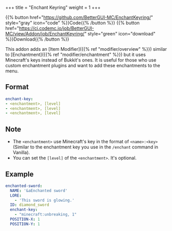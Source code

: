 +++
title = "Enchant Keyring"
weight = 1
+++

{{% button href="https://github.com/BetterGUI-MC/EnchantKeyring/" style="gray" icon="code" %}}Code{{% /button %}} {{% button href="https://ci.codemc.io/job/BetterGUI-MC/view/Addon/job/EnchantKeyring/" style="green" icon="download" %}}Download{{% /button %}}

This addon adds an [Item Modifier]({{% ref "modifier/overview" %}}) similar to [Enchantment]({{% ref "modifier/enchantment" %}}) but it uses Minecraft's keys instead of Bukkit's ones. It is useful for those who use custom enchantment plugins and want to add these enchantments to the menu.

## Format

```yaml
enchant-key:
- <enchantment>, [level]
- <enchantment>, [level]
- <enchantment>, [level]
```

## Note

* The `<enchantment>` use Minecraft's key in the format of `<name>:<key>` (Similar to the enchantment key you use in the `/enchant` command in Vanilla).
* You can set the `[level]` of the `<enchantment>`. It's optional.

## Example

```yaml
enchanted-sword:
  NAME: '&aEnchanted sword'
  LORE:
    - 'This sword is glowing.'
  ID: diamond_sword
  enchant-key:
    - "minecraft:unbreaking, 1"
  POSITION-X: 1
  POSITION-Y: 1
```
